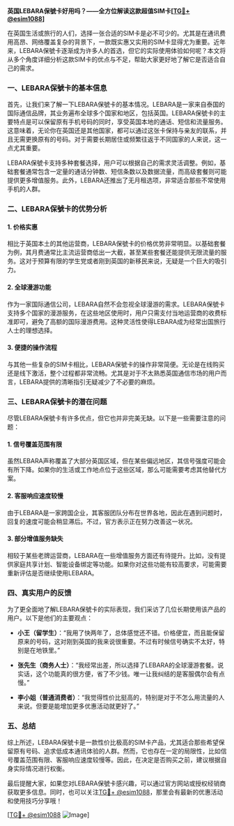 **英国LEBARA保號卡好用吗？——全方位解读这款超值SIM卡[[TG💪+ @esim1088](https://t.me/s/esim1088)]**

在英国生活或旅行的人们，选择一张合适的SIM卡是必不可少的。尤其是在通讯费用高昂、网络覆盖复杂的背景下，一款既实惠又实用的SIM卡显得尤为重要。近年来，LEBARA保號卡逐渐成为许多人的首选，但它的实际使用体验如何呢？本文将从多个角度详细分析这款SIM卡的优点与不足，帮助大家更好地了解它是否适合自己的需求。

### 一、LEBARA保號卡的基本信息

首先，让我们来了解一下LEBARA保號卡的基本情况。LEBARA是一家来自泰国的国际通信品牌，其业务遍布全球多个国家和地区，包括英国。LEBARA保號卡的主要特点是可以保留原有手机号码的同时，享受英国本地的通话、短信和流量服务。这意味着，无论你在英国还是其他国家，都可以通过这张卡保持与亲友的联系，并且无需更换原有的号码。对于需要长期居住或频繁往返于不同国家的人来说，这一点尤其重要。

LEBARA保號卡支持多种套餐选择，用户可以根据自己的需求灵活调整。例如，基础套餐通常包含一定量的通话分钟数、短信条数以及数据流量，而高级套餐则可能提供更多增值服务。此外，LEBARA还推出了无月租选项，非常适合那些不常使用手机的人群。

### 二、LEBARA保號卡的优势分析

#### 1. **价格实惠**
相比于英国本土的其他运营商，LEBARA保號卡的价格优势非常明显。以基础套餐为例，其月费通常比主流运营商低出一大截，甚至某些套餐还能提供无限流量的服务。这对于预算有限的学生党或者刚到英国的新移民来说，无疑是一个巨大的吸引力。

#### 2. **全球漫游功能**
作为一家国际通信公司，LEBARA自然不会忽视全球漫游的需求。LEBARA保號卡支持多个国家的漫游服务，在这些地区使用时，用户只需支付当地运营商的收费标准即可，避免了高额的国际漫游费用。这种灵活性使得LEBARA成为经常出国旅行人士的理想选择。

#### 3. **便捷的操作流程**
与其他一些复杂的SIM卡相比，LEBARA保號卡的操作非常简便。无论是在线购买还是线下激活，整个过程都非常流畅。尤其是对于不太熟悉英国通信市场的用户而言，LEBARA提供的清晰指引无疑减少了不必要的麻烦。

### 三、LEBARA保號卡的潜在问题

尽管LEBARA保號卡有许多优点，但它也并非完美无缺。以下是一些需要注意的问题：

#### 1. **信号覆盖范围有限**
虽然LEBARA声称覆盖了大部分英国区域，但在某些偏远地区，其信号强度可能会有所下降。如果你的生活或工作地点位于这些区域，那么可能需要考虑其他替代方案。

#### 2. **客服响应速度较慢**
由于LEBARA是一家跨国企业，其客服团队分布在世界各地，因此在遇到问题时，回复的速度可能会稍显滞后。不过，官方表示正在努力改善这一状况。

#### 3. **部分增值服务缺失**
相较于某些老牌运营商，LEBARA在一些增值服务方面还有待提升。比如，没有提供家庭共享计划、智能设备绑定等功能。如果你对这些功能有较高要求，可能需要重新评估是否继续使用LEBARA。

### 四、真实用户的反馈

为了更全面地了解LEBARA保號卡的实际表现，我们采访了几位长期使用该产品的用户。以下是他们的主要观点：

- **小王（留学生）**：“我用了快两年了，总体感觉还不错。价格便宜，而且能保留原来的号码，这对刚到英国的我来说很重要。不过有时候信号确实不太好，特别是在地铁里。”
  
- **张先生（商务人士）**：“我经常出差，所以选择了LEBARA的全球漫游套餐。说实话，这个功能真的很方便，省了不少钱。唯一让我纠结的是客服偶尔会有点慢。”

- **李小姐（普通消费者）**：“我觉得性价比挺高的，特别是对于不怎么用流量的人来说。但要是能增加更多优惠活动就更好了。”

### 五、总结

综上所述，LEBARA保號卡是一款性价比极高的SIM卡产品，尤其适合那些希望保留原有号码、追求低成本通讯体验的人群。然而，它也存在一定的局限性，比如信号覆盖范围有限、客服响应速度较慢等。因此，在决定是否购买之前，建议根据自身实际情况进行权衡。

最后提醒大家，如果您对LEBARA保號卡感兴趣，可以通过官方网站或授权经销商获取更多信息。同时，也可以关注[TG💪+ @esim1088](https://t.me/s/esim1088)，那里会有最新的优惠活动和使用技巧分享哦！

[[TG💪+ @esim1088](https://t.me/s/esim1088) ![Image](https://i.postimg.cc/4NQfJmqS/Snipaste-2025-05-13-00-14-12.png)]